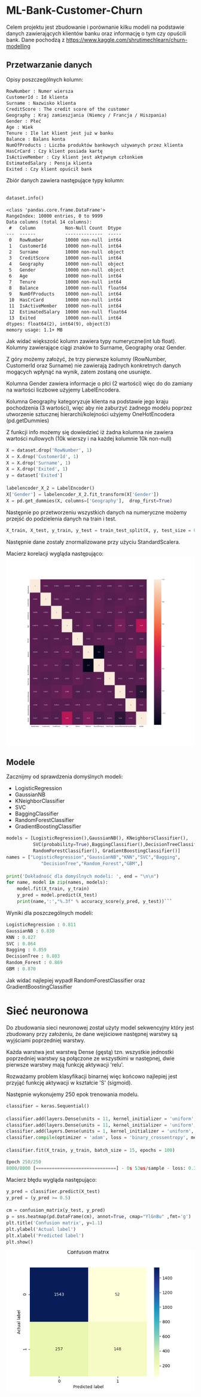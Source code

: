 # ML-Bank-Customer-Churn
Celem projektu jest zbudowanie i porównanie kilku modeli na podstawie danych zawierających klientów banku oraz informację o tym czy opuścili bank.
Dane pochodzą z https://www.kaggle.com/shrutimechlearn/churn-modelling
## Przetwarzanie danych
Opisy poszczególnych kolumn: 

```
RowNumber : Numer wiersza
CustomerId : Id klienta
Surname : Nazwisko klienta
CreditScore : The credit score of the customer
Geography : Kraj zamieszjania (Niemcy / Francja / Hiszpania)
Gender : Płeć
Age : Wiek
Tenure : Ile lat klient jest już w banku
Balance : Balans konta
NumOfProducts : Liczba produktów bankowych używanych przez klienta
HasCrCard : Czy klient posiada kartę
IsActiveMember : Czy klient jest aktywnym członkiem
EstimatedSalary : Pensja klienta
Exited : Czy klient opuścił bank
```




Zbiór danych zawiera następujące typy kolumn:
``` 

dataset.info()

<class 'pandas.core.frame.DataFrame'>
RangeIndex: 10000 entries, 0 to 9999
Data columns (total 14 columns):
 #   Column           Non-Null Count  Dtype  
---  ------           --------------  -----  
 0   RowNumber        10000 non-null  int64  
 1   CustomerId       10000 non-null  int64  
 2   Surname          10000 non-null  object 
 3   CreditScore      10000 non-null  int64  
 4   Geography        10000 non-null  object 
 5   Gender           10000 non-null  object 
 6   Age              10000 non-null  int64  
 7   Tenure           10000 non-null  int64  
 8   Balance          10000 non-null  float64
 9   NumOfProducts    10000 non-null  int64  
 10  HasCrCard        10000 non-null  int64  
 11  IsActiveMember   10000 non-null  int64  
 12  EstimatedSalary  10000 non-null  float64
 13  Exited           10000 non-null  int64  
dtypes: float64(2), int64(9), object(3)
memory usage: 1.1+ MB
```
Jak widać większość kolumn zawiera typy numeryczne(int lub float).
Kolumny zawierające ciągi znaków to Surname, Geography oraz Gender.

Z góry możemy założyć, że trzy pierwsze kolumny (RowNumber, CustomerId oraz Surname) nie zawierają żadnych konkretnych danych mogących
wpłynąć na wynik, zatem zostaną one usunięte.

Kolumna Gender zawiera informacje o płci (2 wartości) więc do do zamiany na wartości liczbowe użyjemy LabelEncodera.

Kolumna Geography kategoryzuje klienta na podstawie jego kraju pochodzenia (3 wartości), więc aby nie zaburzyć żadnego modelu 
poprzez utworzenie sztucznej hierarchi/kolejności użyjemy OneHotEncodera (pd.getDummies)

Z funkcji info możemy się dowiedzieć iż żadna kolumna nie zawiera wartości nullowych (10k wierszy i na każdej kolumnie 10k non-null)

```python
X = dataset.drop('RowNumber', 1)
X = X.drop('CustomerId', 1)
X = X.drop('Surname', 1)
X = X.drop('Exited', 1)
y = dataset['Exited']

labelencoder_X_2 = LabelEncoder()
X['Gender'] = labelencoder_X_2.fit_transform(X['Gender'])
X = pd.get_dummies(X, columns=['Geography'],  drop_first=True)

```

Następnie po przetworzeniu wszystkich danych na numeryczne możemy przejść do podzielenia 
danych na train i test.

```python
X_train, X_test, y_train, y_test = train_test_split(X, y, test_size = 0.2, random_state = 0)
```

Następnie dane zostały znormalizowane przy użyciu StandardScalera.

Macierz korelacji wygląda następująco:
![Macierz korelacji](https://github.com/piotrStropa/ML-Bank-Customer-Churn/blob/main/corr.png?raw=true)


## Modele
Zacznijmy od sprawdzenia domyślnych modeli:
- LogisticRegression
- GaussianNB
- KNeighborClassifier
- SVC
- BaggingClassifier
- RandomForestClassifier
- GradientBoostingClassifier

```python
models = [LogisticRegression(),GaussianNB(), KNeighborsClassifier(),
          SVC(probability=True),BaggingClassifier(),DecisionTreeClassifier(),
          RandomForestClassifier(), GradientBoostingClassifier()]
names = ["LogisticRegression","GaussianNB","KNN","SVC","Bagging",
             "DecisionTree","Random_Forest","GBM",]

print('Dokładność dla domyślnych modeli: ', end = "\n\n")
for name, model in zip(names, models):
    model.fit(X_train, y_train)
    y_pred = model.predict(X_test)
    print(name,':',"%.3f" % accuracy_score(y_pred, y_test))```
```
Wyniki dla poszczególnych modeli: 

```python
LogisticRegression : 0.811
GaussianNB : 0.830
KNN : 0.827
SVC : 0.864
Bagging : 0.859
DecisionTree : 0.803
Random_Forest : 0.869
GBM : 0.870
```
Jak widać najlepiej wypadł RandomForestClassifier oraz GradientBoostingClassifier

# Sieć neuronowa

Do zbudowania sieci neuronowej został użyty model sekwencyjny który jest zbudowany przy założeniu, 
że dane wejściowe następnej warstwy są wyjściami poprzedniej warstwy. 

Każda warstwa jest warstwą Dense (gęstą) tzn.  wszystkie jednostki poprzedniej warstwy są połączone ze wszystkimi w następnej,
dwie pierwsze warstwy mają funkcję aktywacji 'relu'.

Rozważamy problem klasyfikacji binarnej więc końcowo najlepiej jest przyjąć funkcję aktywacji w kształcie 'S' (sigmoid).

Następnie wykonujemy 250 epok trenowania modelu. 

```python
classifier = keras.Sequential()

classifier.add(layers.Dense(units = 11, kernel_initializer = 'uniform', activation = 'relu', input_dim = 11))
classifier.add(layers.Dense(units = 11, kernel_initializer = 'uniform', activation = 'relu'))
classifier.add(layers.Dense(units = 1, kernel_initializer = 'uniform', activation = 'sigmoid'))
classifier.compile(optimizer = 'adam', loss = 'binary_crossentropy', metrics = ['accuracy'])

classifier.fit(X_train, y_train, batch_size = 15, epochs = 100)

```

```python
Epoch 250/250
8000/8000 [==============================] - 0s 53us/sample - loss: 0.3208 - acc: 0.8708```
```

Macierz błędu wygląda następująco:
```python
y_pred = classifier.predict(X_test)
y_pred = (y_pred >= 0.5)

cm = confusion_matrix(y_test, y_pred)
p = sns.heatmap(pd.DataFrame(cm), annot=True, cmap="YlGnBu" ,fmt='g')
plt.title('Confusion matrix', y=1.1)
plt.ylabel('Actual label')
plt.xlabel('Predicted label')
plt.show()
```

![Macierz błędu](https://github.com/piotrStropa/ML-Bank-Customer-Churn/blob/main/confusion.png?raw=true)



